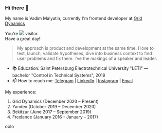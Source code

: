 ### Hi there 👋

My name is Vadim Malyutin, currently I'm frontend developer at [Grid Dynamics](https://www.griddynamics.com)

You're <img src="https://www.websitecounterfree.com/c.php?d=6&id=19541&s=12"/> visitor.  
Have a great day!

> My approach is product and development at the same time.
> I love to test, launch, validate hypotheses, dive into business context to find user problems and fix them.
> I’ve the makings of a speaker and leader.

- 📚 Education: Saint Petersburg Electrotechnical University "LETI" — bachelor "Control in Technical Systems", 2019
- 📫 How to reach me: [Telegram](https://t.me/mfpjke) | [LinkedIn](https://www.linkedin.com/in/%D0%B2%D0%B0%D0%B4%D0%B8%D0%BC-%D0%BC%D0%B0%D0%BB%D1%8E%D1%82%D0%B8%D0%BD-5386a5122) | [Instagram](https://www.instagram.com/mfpjke) | [Email](mailto:mdusafp@gmail.com)

My experience:
1. Grid Dynamics (December 2020 – Present)
2. Yandex (October 2019 – December 2020)
3. Bekitzur (June 2017 – September 2019)
4. Freelance (January 2016 - January – 2017)

<!--
**mdusafp/mdusafp** is a ✨ _special_ ✨ repository because its `README.md` (this file) appears on your GitHub profile.

My name is Vadim Malyutin, currently I'm frontend developer at [Grid Dynamics](https://www.griddynamics.com)

        My approach is product and development at the same time.
        I love to test, launch, validate hypotheses, dive into business context to find user problems and fix them.
        I’ve the makings of a speaker and leader.
    

Here are some ideas to get you started:

- 🔭 I’m currently working on ...
- 🌱 I’m currently learning ...
- 👯 I’m looking to collaborate on ...
- 🤔 I’m looking for help with ...
- 💬 Ask me about ...
- 📫 How to reach me: ...
- 😄 Pronouns: ...
- ⚡ Fun fact: ...
-->

oolo

